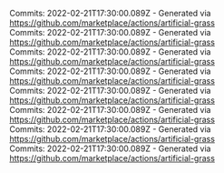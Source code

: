 Commits: 2022-02-21T17:30:00.089Z - Generated via https://github.com/marketplace/actions/artificial-grass
<br>
Commits: 2022-02-21T17:30:00.089Z - Generated via https://github.com/marketplace/actions/artificial-grass
<br>
Commits: 2022-02-21T17:30:00.089Z - Generated via https://github.com/marketplace/actions/artificial-grass
<br>
Commits: 2022-02-21T17:30:00.089Z - Generated via https://github.com/marketplace/actions/artificial-grass
<br>
Commits: 2022-02-21T17:30:00.089Z - Generated via https://github.com/marketplace/actions/artificial-grass
<br>
Commits: 2022-02-21T17:30:00.089Z - Generated via https://github.com/marketplace/actions/artificial-grass
<br>
Commits: 2022-02-21T17:30:00.089Z - Generated via https://github.com/marketplace/actions/artificial-grass
<br>
Commits: 2022-02-21T17:30:00.089Z - Generated via https://github.com/marketplace/actions/artificial-grass
<br>
